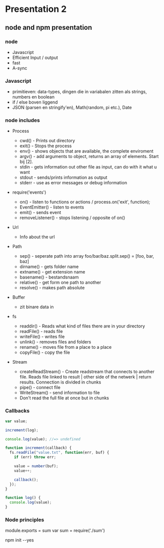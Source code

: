 # Presentation 2

## node and npm presentation

### node

* Javascript
* Efficient Input / output
* fast
* A-sync

### Javascript

* primitieven: data-types, dingen die in variabalen zitten als strings, numbers en boolean
* if / else boven liggend
* JSON (parsen en stringify'en), Math(random, pi etc.), Date

### node includes

* Process

  * cwd() - Prints out directory
  * exit() - Stops the process
  * env() - shows objects that are available, the complete enviroment
  * argv() - add arguments to object, returns an array of elements. Start bij [2].
  * stdin - gets information out other file as input, can do with it what u want
  * stdout - sends/prints information as output
  * stderr - use as error messages or debug information

* require('events')

  * on() - listen to functions or actions / process.on('exit', function);
  * EventEmitter() - listen to events
  * emit() - sends event
  * removeListener() - stops listening / opposite of on()

* Url

  * Info about the url

* Path

  * sep() - seperate path into array foo/bar/baz.split.sep() = [foo, bar, baz]
  * dirname() - gets folder name
  * extname() - get extension name
  * basename() - bestandsnaam
  * relative() - get form one path to another
  * resolve() - makes path absolute

* Buffer

  * zit binare data in

* fs

  * readdir() - Reads what kind of files there are in your directory
  * readFile() - reads file
  * writeFile() - writes file
  * unlink() - removes files and folders
  * rename() - moves file from a place to a place
  * copyFile() - copy the file

* Stream
  * createReadStream() - Create readstream that connects to another file. Reads file linked to result | other side of the netwerk | return results. Connection is divided in chunks
  * pipe() - connect file
  * WriteStream() - send information to file
  * Don't read the full file at once but in chunks

### Callbacks

```javascript
var value;

increment(log);

console.log(value); //=> undefined

function increment(callback) {
  fs.readFile("value.txt", function(err, buf) {
    if (err) throw err;

    value = number(buf);
    value++;

    callback();
  });
}

function log() {
  console.log(value);
}
```

### Node principles

module.exports = sum
var sum = require('./sum')

npm init --yes
